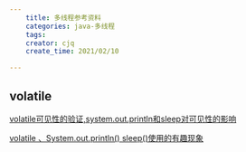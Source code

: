 ```yaml
---
    title: 多线程参考资料
    categories: java-多线程
    tags:
    creator: cjq
    create_time: 2021/02/10

---
```


## volatile

[volatile可见性的验证,system.out.println和sleep对可见性的影响](https://blog.csdn.net/qq_33129875/article/details/93207370)

[volatile 、System.out.println() sleep()使用的有趣现象](https://blog.csdn.net/qq_31442743/article/details/107509580)

